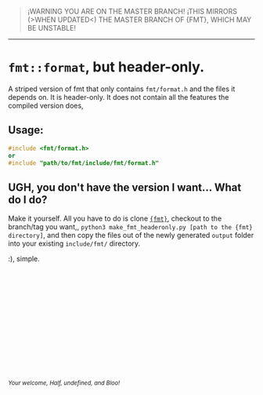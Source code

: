 > ¡WARNING YOU ARE ON THE MASTER BRANCH! ¡THIS MIRRORS (>WHEN UPDATED<) THE MASTER BRANCH OF {FMT}, WHICH MAY BE UNSTABLE!

---

# `fmt::format`, but header-only.

A striped version of fmt that only contains `fmt/format.h` and the files it depends on. It is header-only.
It does not contain all the features the compiled version does,

## Usage:

```C++
#include <fmt/format.h>
or
#include "path/to/fmt/include/fmt/format.h"
```

## UGH, you don't have the version I want... What do I do?

Make it yourself. All you have to do is clone [`{fmt}`](https://github.com/fmtlib/fmt), checkout to the branch/tag you want,, `python3 make_fmt_headeronly.py [path to the {fmt} directory]`, and then copy the files out of the newly generated `output` folder into your existing `include/fmt/` directory. 

:), simple.

<br><br><br><br><br><br><br><br><br><br><br><br>
<h6><sub>Your welcome, Half, undefined, and Bloo!</sub></h6>

